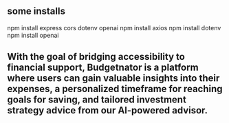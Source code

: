 ## some installs
npm install express cors dotenv openai
npm install axios
npm install dotenv
npm install openai

## With the goal of bridging accessibility to financial support, Budgetnator is a platform where users can gain valuable insights into their expenses, a personalized timeframe for reaching goals for saving, and tailored investment strategy advice from our AI-powered advisor. 
